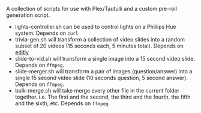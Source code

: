A collection of scripts for use with Plex/Tautulli and a custom pre-roll generation script.

* lights-controller.sh can be used to control lights on a Phillips Hue system. Depends on `curl`
* trivia-gen.sh will transform a collection of video slides into a random subset of 20 videos (15 seconds each, 5 minutes total). Depends on [editly](https://github.com/mifi/editly)
* slide-to-vid.sh will transform a single image into a 15 second video slide. Depends on `ffmpeg`.
* slide-merger.sh will transform a pair of images (question/answer) into a single 15 second video slide (10 seconds question, 5 second answer). Depends on `ffmpeg`.
* bulk-merge.sh will take merge every other file in the current folder together. i.e. The first and the second, the third and the fourth, the fifth and the sixth, etc. Depends on `ffmpeg`.
